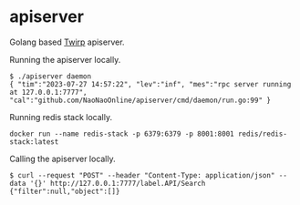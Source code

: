 # apiserver

Golang based [Twirp] apiserver.



Running the apiserver locally.

```
$ ./apiserver daemon
{ "tim":"2023-07-27 14:57:22", "lev":"inf", "mes":"rpc server running at 127.0.0.1:7777", "cal":"github.com/NaoNaoOnline/apiserver/cmd/daemon/run.go:99" }
```



Running redis stack locally.

```
docker run --name redis-stack -p 6379:6379 -p 8001:8001 redis/redis-stack:latest
```



Calling the apiserver locally.

```
$ curl --request "POST" --header "Content-Type: application/json" --data '{}' http://127.0.0.1:7777/label.API/Search
{"filter":null,"object":[]}
```



[Twirp]: https://github.com/twitchtv/twirp
